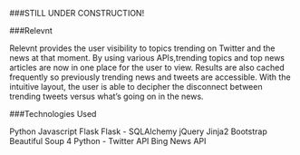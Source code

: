 
###STILL UNDER CONSTRUCTION!

###Relevnt

Relevnt provides the user visibility to topics trending on Twitter and the news at that moment. By using various APIs,trending topics and top news articles are now in one place for the user to view. Results are also cached frequently so previously trending news and tweets are accessible. With the intuitive layout, the user is able to decipher the disconnect between trending tweets versus what’s going on in the news. 

###Technologies Used

Python
Javascript
Flask
Flask - SQLAlchemy
jQuery
Jinja2
Bootstrap
Beautiful Soup 4
Python - Twitter API
Bing News API

